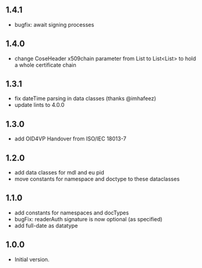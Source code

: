 ## 1.4.1
- bugfix: await signing processes

## 1.4.0
- change CoseHeader x509chain parameter from List<int> to List<List<int>> to hold a whole certificate chain

## 1.3.1 
- fix dateTime parsing in data classes (thanks @imhafeez)
- update lints to 4.0.0

## 1.3.0
- add OID4VP Handover from ISO/IEC 18013-7

## 1.2.0
- add data classes for mdl and eu pid
- move constants for namespace and doctype to these dataclasses

## 1.1.0

- add constants for namespaces and docTypes
- bugFix: readerAuth signature is now optional (as specified)
- add full-date as datatype

## 1.0.0

- Initial version.
